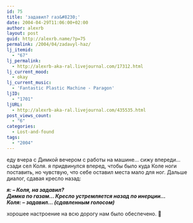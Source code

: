 ```yaml
---
id: 75
title: 'задавил? газ&#8230;'
date: 2004-04-29T11:06:00+02:00
author: alexrb
layout: post
guid: http://alexrb.name/?p=75
permalink: /2004/04/zadavyl-haz/
lj_itemid:
  - "67"
lj_permalink:
  - http://alexrb-aka-ral.livejournal.com/17312.html
lj_current_mood:
  - okay
lj_current_music:
  - 'Fantastic Plastic Machine - Paragon'
ljID:
  - "1701"
ljURL:
  - http://alexrb-aka-ral.livejournal.com/435535.html
post_views_count:
  - "6"
categories:
  - Lost-and-found
tags:
  - "2004"
---
```

еду вчера с Димкой вечером с работы на машине&#8230; сижу впереди&#8230; сзади сел Коля. я придвинулся вперед, чтобы было куда Коле ноги поставить, но чувствую, что себе оставил места мало для ног. Дальше диалог, сдавая кресло назад:

_**я: &#8211; Коля, на задавил?  
Димка по газам&#8230; Кресло устремляется назад по инерции&#8230;  
Коля: &#8211; задавил&#8230; (сдавленным голосом)**_ 

хорошее настроение на всю дорогу нам было обеспечено. 🙂